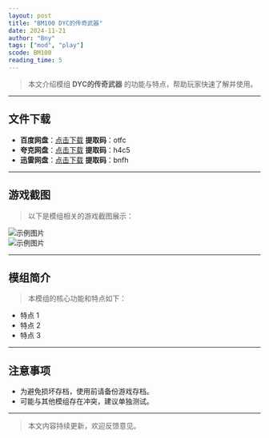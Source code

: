 ```yaml
---
layout: post
title: "BM100 DYC的传奇武器"
date: 2024-11-21
author: "Bny"
tags: ["mod", "play"]
scode: BM100
reading_time: 5
---
```


> 本文介绍模组 **DYC的传奇武器** 的功能与特点，帮助玩家快速了解并使用。

---





## 文件下载
- **百度网盘**：[点击下载](https://pan.baidu.com/s/1hu4h-haFu0rKOHEgu3x7OA?pwd=otfc)  **提取码**：otfc  
- **夸克网盘**：[点击下载](https://pan.quark.cn/s/82e31775066b?pwd=h4c5)  **提取码**：h4c5  
- **迅雷网盘**：[点击下载](https://pan.xunlei.com/s/VOCCbdNsY8oHfbqGR1Lbb3mKA1?pwd=bnfh)  **提取码**：bnfh  

---

## 游戏截图
> 以下是模组相关的游戏截图展示：

![示例图片](https://example.com/screenshot1.jpg)  
![示例图片](https://example.com/screenshot2.jpg)

---

## 模组简介
> 本模组的核心功能和特点如下：
- 特点 1
- 特点 2
- 特点 3

---

## 注意事项
- 为避免损坏存档，使用前请备份游戏存档。
- 可能与其他模组存在冲突，建议单独测试。

---

> 本文内容持续更新，欢迎反馈意见。
